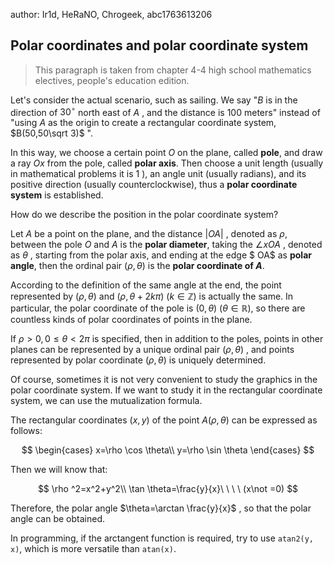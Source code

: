 author: Ir1d, HeRaNO, Chrogeek, abc1763613206

## Polar coordinates and polar coordinate system

> This paragraph is taken from chapter 4-4 high school mathematics electives, people's education edition.

Let's consider the actual scenario, such as sailing. We say "$B$ is in the direction of $30^\circ$ north east of $A$ , and the distance is $100$ meters" instead of "using $A$ as the origin to create a rectangular coordinate system, $B(50,50\sqrt 3)$ ".

In this way, we choose a certain point $O$ on the plane, called **pole**, and draw a ray $Ox$ from the pole, called **polar axis**. Then choose a unit length (usually in mathematical problems it is $1$ ), an angle unit (usually radians), and its positive direction (usually counterclockwise), thus a **polar coordinate system** is established.

How do we describe the position in the polar coordinate system?

Let $A$ be a point on the plane, and the distance $|OA|$ , denoted as $\rho$, between the pole $O$ and $A$ is the **polar diameter**, taking the $\angle xOA$ , denoted as $\theta$ , starting from the polar axis, and ending at the edge $ OA$ as **polar angle**, then the ordinal pair $(\rho,\theta)$ is the **polar coordinate of $A$**.

According to the definition of the same angle at the end, the point represented by $(\rho,\theta)$ and $(\rho,\theta+2k\pi)\ (k\in \mathbb{Z})$ is actually the same. In particular, the polar coordinate of the pole is $(0,\theta)\ (\theta\in \mathbb{R})$, so there are countless kinds of polar coordinates of points in the plane.

If $\rho>0,0\le \theta<2\pi$ is specified, then in addition to the poles, points in other planes can be represented by a unique ordinal pair $(\rho,\theta)$ , and points represented by polar coordinate $(\rho,\theta)$ is uniquely determined.

Of course, sometimes it is not very convenient to study the graphics in the polar coordinate system. If we want to study it in the rectangular coordinate system, we can use the mutualization formula.

The rectangular coordinates $(x,y)$ of the point $A(\rho,\theta)$ can be expressed as follows:

$$
\begin{cases}
x=\rho \cos \theta\\
y=\rho \sin \theta
\end{cases}
$$

Then we will know that:

$$
\rho ^2=x^2+y^2\\
\tan \theta=\frac{y}{x}\ \ \ \ (x\not =0)
$$

Therefore, the polar angle $\theta=\arctan \frac{y}{x}$ , so that the polar angle can be obtained.

In programming, if the arctangent function is required, try to use `atan2(y, x)`, which is more versatile than `atan(x)`.